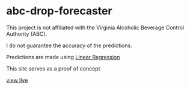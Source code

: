 # abc-drop-forecaster
This project is not affiliated with the Virginia Alcoholic Beverage Control Authority (ABC).

I do not guarantee the accuracy of the predictions.

Predictions are made using [Linear Regression](https://en.wikipedia.org/wiki/Linear_regression)

This site serves as a proof of concept

[view live](https://abc-drop-forecaster.vercel.app/)
